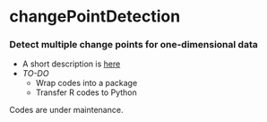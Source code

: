 # changePointDetection

### Detect multiple change points for one-dimensional data

- A short description is [here](https://github.com/PatrickXie17/changePointDetection/blob/master/Change_Point.pdf)
- *TO-DO*
  + Wrap codes into a package
  + Transfer R codes to Python
  

Codes are under maintenance.
